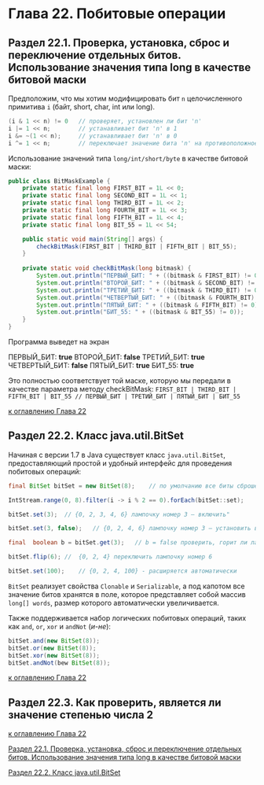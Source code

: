 # Глава 22. Побитовые операции

## Раздел 22.1. Проверка, установка, сброс и переключение отдельных битов. Использование значения типа long в качестве битовой маски

Предположим, что мы хотим модифицировать бит `n` целочисленного примитива `i` (байт, short, char, int или long).

```java
(i & 1 << n) != 0   // проверяет, установлен ли бит 'n'
i |= 1 << n;        // устанавливает бит 'n' в 1
i &= ~(1 << n);     // устанавливает бит 'n' в 0
i ^= 1 << n;        // переключает значение бита 'n' на противоположное
```

Использование значений типа `long/int/short/byte` в качестве битовой маски:

```java
public class BitMaskExample {
    private static final long FIRST_BIT = 1L << 0;
    private static final long SECOND_BIT = 1L << 1;
    private static final long THIRD_BIT = 1L << 2;
    private static final long FOURTH_BIT = 1L << 3;
    private static final long FIFTH_BIT = 1L << 4;
    private static final long BIT_55 = 1L << 54;

    public static void main(String[] args) {
        checkBitMask(FIRST_BIT | THIRD_BIT | FIFTH_BIT | BIT_55);
    }
    
    private static void checkBitMask(long bitmask) {
        System.out.println("ПЕРВЫЙ_БИТ: " + ((bitmask & FIRST_BIT) != 0));
        System.out.println("ВТОРОЙ_БИТ: " + ((bitmask & SECOND_BIT) != 0));
        System.out.println("ТРЕТИЙ_БИТ: " + ((bitmask & THIRD_BIT) != 0));
        System.out.println("ЧЕТВЕРТЫЙ_БИТ: " + ((bitmask & FOURTH_BIT) != 0));
        System.out.println("ПЯТЫЙ_БИТ: " + ((bitmask & FIFTH_BIT) != 0));
        System.out.println("БИТ_55: " + ((bitmask & BIT_55) != 0));
    }
}
```

Программа выведет на экран

 ПЕРВЫЙ_БИТ: **true**
 ВТОРОЙ_БИТ: **false**
 ТРЕТИЙ_БИТ: **true**
 ЧЕТВЕРТЫЙ_БИТ: **false**
 ПЯТЫЙ_БИТ: **true**
 БИТ_55: **true**

Это полностью соответствует той маске, которую мы передали в качестве параметра методу checkBitMask: 
`FIRST_BIT | THIRD_BIT | FIFTH_BIT | BIT_55 // ПЕРВЫЙ_БИТ | ТРЕТИЙ_БИТ | ПЯТЫЙ_БИТ | БИТ_55`

[к оглавлению Глава 22](#глава-22-побитовые-операции)

## Раздел 22.2. Класс java.util.BitSet

Начиная с версии 1.7 в Java существует класс `java.util.BitSet`, предоставляющий простой и удобный интерфейс для 
проведения побитовых операций: 

```java
final BitSet bitSet = new BitSet(8);    // по умолчанию все биты сброшены, создается новый BitSet

IntStream.range(0, 8).filter(i -> i % 2 == 0).forEach(bitSet::set);    // {0, 2, 4 ,6} поток включает лампочку с номером i

bitSet.set(3);  // {0, 2, 3, 4, 6} лампочку номер 3 — включить"

bitSet.set(3, false);   // {0, 2, 4, 6} лампочку номер 3 — установить в состояние false (выключить)

final  boolean b = bitSet.get(3);   // b = false проверить, горит ли лампочка номер 3

bitSet.flip(6); //  {0, 2, 4} переключить лампочку номер 6

bitSet.set(100);    // {0, 2, 4, 100} - расширяется автоматически
```

`BitSet` реализует свойства `Clonable` и `Serializable`, а под капотом все значение битов хранятся в поле, которое 
представляет собой массив `long[] words`, размер которого автоматически увеличивается.

Также поддерживается набор логических побитовых операций, таких как `and`, `or`, `xor` и `andNot` (_и-не_):

```java
bitSet.and(new BitSet(8));
bitSet.or(new BitSet(8));
bitSet.xor(new BitSet(8));
bitSet.andNot(bew BitSet(8));
```

[к оглавлению Глава 22](#глава-22-побитовые-операции)

## Раздел 22.3. Как проверить, является ли значение степенью числа 2



[к оглавлению Глава 22](#глава-22-побитовые-операции)

[Раздел 22.1. Проверка, установка, сброс и переключение отдельных битов. Использование значения типа long в качестве битовой маски](#раздел-221-проверка-установка-сброс-и-переключение-отдельных-битов-использование-значения-типа-long-в-качестве-битовой-маски)

[Раздел 22.2. Класс java.util.BitSet](#раздел-222-класс-javautilbitset)































